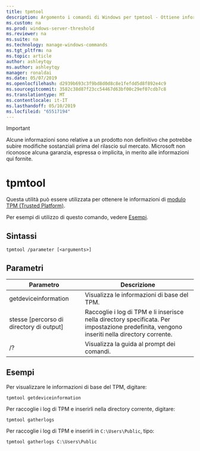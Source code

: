 ```yaml
---
title: tpmtool
description: Argomento i comandi di Windows per tpmtool - Ottiene informazioni su Trusted Platform Module.
ms.custom: na
ms.prod: windows-server-threshold
ms.reviewer: na
ms.suite: na
ms.technology: manage-windows-commands
ms.tgt_pltfrm: na
ms.topic: article
author: ashleytqy
ms.author: ashleytqy
manager: ronaldai
ms.date: 05/07/2019
ms.openlocfilehash: d2939b693c3f9bd8d0d8c8e1fefdd5d8f892e4c9
ms.sourcegitcommit: 3582c38d87f23cc54467d63bf00c29ef07cdb7c8
ms.translationtype: MT
ms.contentlocale: it-IT
ms.lasthandoff: 05/10/2019
ms.locfileid: "65517194"
---
```

>[!IMPORTANT]
>Alcune informazioni sono relative a un prodotto non definitivo che potrebbe subire modifiche sostanziali prima del rilascio sul mercato. Microsoft non riconosce alcuna garanzia, espressa o implicita, in merito alle informazioni qui fornite.

# <a name="tpmtool"></a>tpmtool

Questa utilità può essere utilizzata per ottenere le informazioni di [modulo TPM (Trusted Platform)](https://docs.microsoft.com/windows/security/information-protection/tpm/trusted-platform-module-overview).

Per esempi di utilizzo di questo comando, vedere [Esempi](#tpmtool_examples).

## <a name="syntax"></a>Sintassi

```
tpmtool /parameter [<arguments>]
```
## <a name="parameters"></a>Parametri

|Parametro|Descrizione|
|---------|-----------|
|getdeviceinformation|Visualizza le informazioni di base del TPM.|
|stesse [percorso di directory di output]|Raccoglie i log di TPM e li inserisce nella directory specificata. Per impostazione predefinita, vengono inseriti nella directory corrente.|
|/?|Visualizza la guida al prompt dei comandi.|

## <a name="tpmtool_examples"></a>Esempi

Per visualizzare le informazioni di base del TPM, digitare:
```
tpmtool getdeviceinformation
```
Per raccoglie i log di TPM e inserirli nella directory corrente, digitare:
```
tpmtool gatherlogs
```
Per raccoglie i log di TPM e inserirli in `C:\Users\Public`, tipo:
```
tpmtool gatherlogs C:\Users\Public
```
